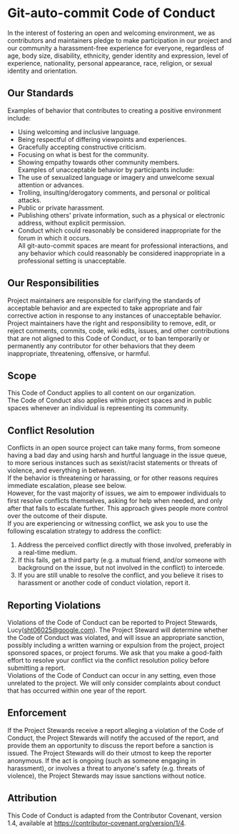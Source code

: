 # Git-auto-commit Code of Conduct  
In the interest of fostering an open and welcoming environment, we as contributors and maintainers pledge to make participation in our project and our community a harassment-free experience for everyone, regardless of age, body size, disability, ethnicity, gender identity and expression, level of experience, nationality, personal appearance, race, religion, or sexual identity and orientation.  
  
## Our Standards  
Examples of behavior that contributes to creating a positive environment include:   
- Using welcoming and inclusive language.  
- Being respectful of differing viewpoints and experiences.  
- Gracefully accepting constructive criticism.  
- Focusing on what is best for the community.  
- Showing empathy towards other community members.  
Examples of unacceptable behavior by participants include:  
- The use of sexualized language or imagery and unwelcome sexual attention or advances.  
- Trolling, insulting/derogatory comments, and personal or political attacks.  
- Public or private harassment.  
- Publishing others' private information, such as a physical or electronic address, without explicit permission.  
- Conduct which could reasonably be considered inappropriate for the forum in which it occurs.  
All git-auto-commit spaces are meant for professional interactions, and any behavior which could reasonably be considered inappropriate in a professional setting is unacceptable.  
  
## Our Responsibilities  
Project maintainers are responsible for clarifying the standards of acceptable behavior and are expected to take appropriate and fair corrective action in response to any instances of unacceptable behavior.  
Project maintainers have the right and responsibility to remove, edit, or reject comments, commits, code, wiki edits, issues, and other contributions that are not aligned to this Code of Conduct, or to ban temporarily or permanently any contributor for other behaviors that they deem inappropriate, threatening, offensive, or harmful.  
  
## Scope  
This Code of Conduct applies to all content on our organization.  
The Code of Conduct also applies within project spaces and in public spaces whenever an individual is representing its community.  
  
## Conflict Resolution    
Conflicts in an open source project can take many forms, from someone having a bad day and using harsh and hurtful language in the issue queue, to more serious instances such as sexist/racist statements or threats of violence, and everything in between.  
If the behavior is threatening or harassing, or for other reasons requires immediate escalation, please see below.  
However, for the vast majority of issues, we aim to empower individuals to first resolve conflicts themselves, asking for help when needed, and only after that fails to escalate further. This approach gives people more control over the outcome of their dispute.  
If you are experiencing or witnessing conflict, we ask you to use the following escalation strategy to address the conflict:  
1. Address the perceived conflict directly with those involved, preferably in a real-time medium.  
2. If this fails, get a third party (e.g. a mutual friend, and/or someone with background on the issue, but not involved in the conflict) to intercede.  
3. If you are still unable to resolve the conflict, and you believe it rises to harassment or another code of conduct violation, report it.  
  
## Reporting Violations  
Violations of the Code of Conduct can be reported to Project Stewards, Lucy(sht06025@google.com). The Project Steward will determine whether the Code of Conduct was violated, and will issue an appropriate sanction, possibly including a written warning or expulsion from the project, project sponsored spaces, or project forums. We ask that you make a good-faith effort to resolve your conflict via the conflict resolution policy before submitting a report.  
Violations of the Code of Conduct can occur in any setting, even those unrelated to the project. We will only consider complaints about conduct that has occurred within one year of the report.
  
## Enforcement  
If the Project Stewards receive a report alleging a violation of the Code of Conduct, the Project Stewards will notify the accused of the report, and provide them an opportunity to discuss the report before a sanction is issued. The Project Stewards will do their utmost to keep the reporter anonymous. If the act is ongoing (such as someone engaging in harassment), or involves a threat to anyone's safety (e.g. threats of violence), the Project Stewards may issue sanctions without notice.  
  
## Attribution  
This Code of Conduct is adapted from the Contributor Covenant, version 1.4, available at https://contributor-covenant.org/version/1/4.  

